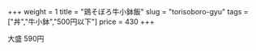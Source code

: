 +++
weight = 1
title  = "鶏そぼろ牛小鉢飯"
slug   = "torisoboro-gyu"
tags   = ["丼","牛小鉢","500円以下"]
price  = 430
+++

大盛 590円